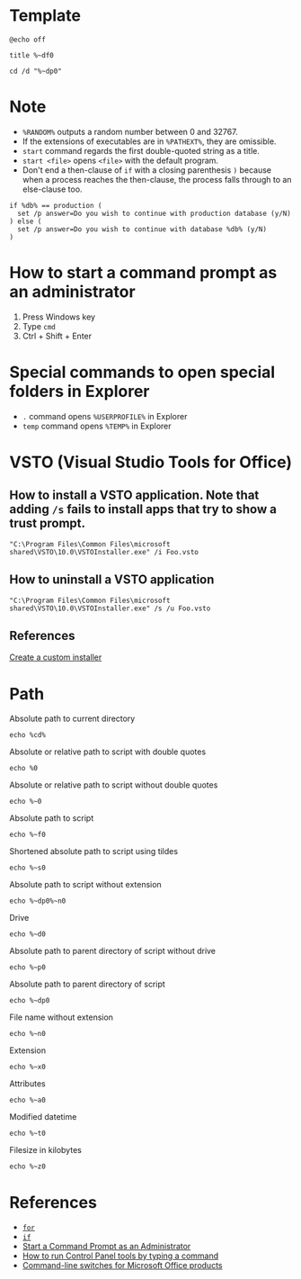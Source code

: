 # Template
```batch
@echo off

title %~df0

cd /d "%~dp0"
```

# Note
* `%RANDOM%` outputs a random number between 0 and 32767.
* If the extensions of executables are in `%PATHEXT%`, they are omissible.
* `start` command regards the first double-quoted string as a title.
* `start <file>` opens `<file>` with the default program.
* Don't end a then-clause of `if` with a closing parenthesis `)` because when a process reaches the then-clause, the process falls through to an else-clause too.
```batch
if %db% == production (
  set /p answer=Do you wish to continue with production database (y/N)
) else (
  set /p answer=Do you wish to continue with database %db% (y/N)
)
```

# How to start a command prompt as an administrator
1. Press Windows key
2. Type `cmd`
3. Ctrl + Shift + Enter

# Special commands to open special folders in Explorer
* `.` command opens `%USERPROFILE%` in Explorer
* `temp` command opens `%TEMP%` in Explorer

# VSTO (Visual Studio Tools for Office)
## How to install a VSTO application. Note that adding `/s` fails to install apps that try to show a trust prompt.
```batch
"C:\Program Files\Common Files\microsoft shared\VSTO\10.0\VSTOInstaller.exe" /i Foo.vsto
```

## How to uninstall a VSTO application
```batch
"C:\Program Files\Common Files\microsoft shared\VSTO\10.0\VSTOInstaller.exe" /s /u Foo.vsto
```

## References
[Create a custom installer](https://docs.microsoft.com/en-us/visualstudio/vsto/deploying-an-office-solution-by-using-clickonce#Custom)

# Path
Absolute path to current directory
```batch
echo %cd%
```

Absolute or relative path to script with double quotes
```batch
echo %0
```

Absolute or relative path to script without double quotes
```batch
echo %~0
```

Absolute path to script
```batch
echo %~f0
```

Shortened absolute path to script using tildes
```batch
echo %~s0
```

Absolute path to script without extension
```batch
echo %~dp0%~n0
```

Drive
```batch
echo %~d0
```

Absolute path to parent directory of script without drive
```batch
echo %~p0
```

Absolute path to parent directory of script
```batch
echo %~dp0
```

File name without extension
```batch
echo %~n0
```

Extension
```batch
echo %~x0
```

Attributes
```batch
echo %~a0
```

Modified datetime
```batch
echo %~t0
```

Filesize in kilobytes
```batch
echo %~z0
```

# References
* [`for`](https://technet.microsoft.com/en-us/library/bb490909.aspx)
* [`if`](https://technet.microsoft.com/en-us/library/bb490920.aspx)
* [Start a Command Prompt as an Administrator](https://technet.microsoft.com/en-us/library/cc947813.aspx)
* [How to run Control Panel tools by typing a command](https://support.microsoft.com/en-us/help/192806/how-to-run-control-panel-tools-by-typing-a-command)
* [Command-line switches for Microsoft Office products](https://support.office.com/en-us/article/command-line-switches-for-microsoft-office-products-079164cd-4ef5-4178-b235-441737deb3a6)
